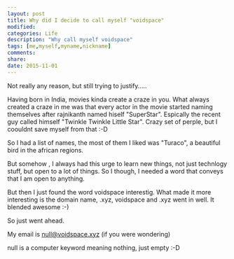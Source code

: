 ```yaml
---
layout: post
title: Why did I decide to call myself "voidspace"
modified:
categories: Life
description: "Why call myself voidspace"
tags: [me,myself,myname,nickname]
comments:
share:
date: 2015-11-01
---
```

Not really any reason, but still trying to justify.....

Having born in India, movies kinda create a craze in you. What always created a craze in me was that every actor in the movie started naming themselves after rajnikanth named hiself "SuperStar".
Espically the recent guy called himself "Twinkle Twinkle Little Star". Crazy set of perple, but I coouldnt save myself from that :-D

So I had a list of names, the most of them I liked was "Turaco", a beautiful bird in the african regions.

But somehow , I always had this urge to learn new things, not just technlogy stuff, but open to a lot of things. So I though, I needed a word that conveys that I am open to anything.

But then I just found the word voidspace interestig. What made it more interesting is the domain name,
.xyz, voidspace and .xyz went in well. It blended awesome :-)

So just went ahead.

My email is null@voidspace.xyz (if you were wondering)


null is a computer keyword meaning nothing, just empty :-D







